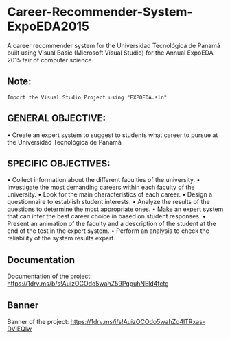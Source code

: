 # Career-Recommender-System-ExpoEDA2015
A career recommender system for the Universidad Tecnológica de Panamá built using Visual Basic (Microsoft Visual Studio) for the Annual ExpoEDA 2015 fair of computer science.

## Note:
```
Import the Visual Studio Project using "EXPOEDA.sln"
```

## GENERAL OBJECTIVE:
 • Create an expert system to suggest to students what career to pursue at the Universidad Tecnológica de Panamá

## SPECIFIC OBJECTIVES:
 • Collect information about the different faculties of the university.
 • Investigate the most demanding careers within each faculty of the university.
 • Look for the main characteristics of each career.
 • Design a questionnaire to establish student interests.
 • Analyze the results of the questions to determine the most appropriate ones.
 • Make an expert system that can infer the best career choice in based on student responses.
 • Present an animation of the faculty and a description of the student at the end of the test in the expert system.
 • Perform an analysis to check the reliability of the system results expert.

## Documentation
Documentation of the project: https://1drv.ms/b/s!AuizOCOdo5wahZ59PqpuhNEld4fctg

## Banner
Banner of the project: https://1drv.ms/i/s!AuizOCOdo5wahZo4lTRxas-DVIEQlw

